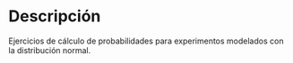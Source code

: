 # Descripción

Ejercicios de cálculo de probabilidades para experimentos modelados con la distribución normal.
